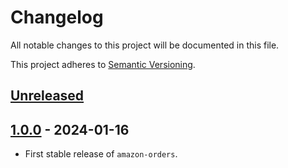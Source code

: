 # Changelog
All notable changes to this project will be documented in this file.

This project adheres to [Semantic Versioning](https://semver.org/spec/v2.0.0.html).

## [Unreleased](https://github.com/alexdlaird/amazon-orders-python/compare/1.0.0...HEAD)

## [1.0.0](https://github.com/alexdlaird/amazon-orders-python/releases/tag/1.0.0) - 2024-01-16
- First stable release of `amazon-orders`.

